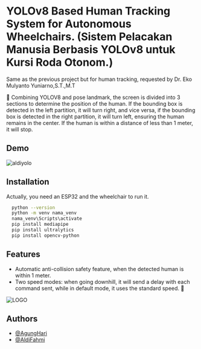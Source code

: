 
# YOLOv8 Based Human Tracking System for Autonomous Wheelchairs. (Sistem Pelacakan Manusia Berbasis YOLOv8 untuk Kursi Roda Otonom.)

Same as the previous project but for human tracking, requested by Dr. Eko Mulyanto Yuniarno,S.T.,M.T

🚀 Combining YOLOV8 and pose landmark, the screen is divided into 3 sections to determine the position of the human. If the bounding box is detected in the left partition, it will turn right, and vice versa, if the bounding box is detected in the right partition, it will turn left, ensuring the human remains in the center. If the human is within a distance of less than 1 meter, it will stop.
## Demo

![aldiyolo](https://github.com/user-attachments/assets/876d6f00-ef9b-4f14-a8c0-fc7b76152c97)

## Installation
Actually, you need an ESP32 and the wheelchair to run it.

```bash
  python --version
  python -m venv nama_venv
  nama_venv\Scripts\activate
  pip install mediapipe
  pip install ultralytics
  pip install opencv-python
```
    
## Features

- Automatic anti-collision safety feature, when the detected human is within 1 meter.
- Two speed modes: when going downhill, it will send a delay with each command sent, while in default mode, it uses the standard speed. 🚀

![LOGO](https://github.com/user-attachments/assets/95a6c264-e6cd-4ea9-b378-208966d44ba6)



## Authors

- [@AgungHari](https://github.com/AgungHari)
- [@AldiFahmi](https://github.com/vetc2)

